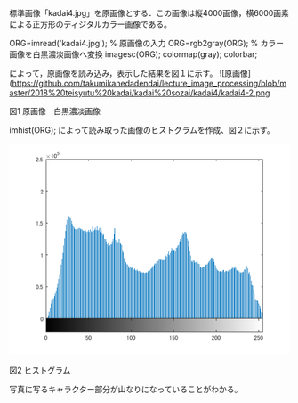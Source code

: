 標準画像「kadai4.jpg」を原画像とする．この画像は縦4000画像，横6000画素による正方形のディジタルカラー画像である。

ORG=imread('kadai4.jpg'); % 原画像の入力
ORG=rgb2gray(ORG); % カラー画像を白黒濃淡画像へ変換
imagesc(ORG); colormap(gray); colorbar;

によって，原画像を読み込み，表示した結果を図１に示す。
![原画像](https://github.com/takumikanedadendai/lecture_image_processing/blob/master/2018%20teisyutu%20kadai/kadai%20sozai/kadai4/kadai4-2.png

図1   原画像　白黒濃淡画像

imhist(ORG);
によって読み取った画像のヒストグラムを作成、図２に示す。

![原画像](https://github.com/takumikanedadendai/lecture_image_processing/blob/master/2018%20teisyutu%20kadai/kadai%20sozai/kadai4/kadai4-1.png)

図2   ヒストグラム

写真に写るキャラクター部分が山なりになっていることがわかる。
